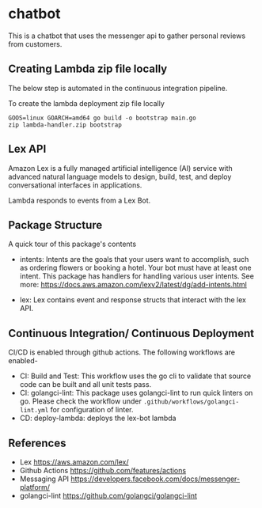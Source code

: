 # chatbot

This is a chatbot that uses the messenger api to gather personal reviews from customers.

## Creating Lambda zip file locally

The below step is automated in the continuous integration pipeline.

To create the lambda deployment zip file locally

```shell
GOOS=linux GOARCH=amd64 go build -o bootstrap main.go
zip lambda-handler.zip bootstrap
```

## Lex API

Amazon Lex is a fully managed artificial intelligence (AI) service with advanced natural language models to design, build, test, and deploy conversational interfaces in applications.

Lambda responds to events from a Lex Bot.

## Package Structure

A quick tour of this package's contents

* intents: Intents are the goals that your users want to accomplish, such as ordering flowers or booking a hotel. Your bot must have at least one intent. This package has handlers for handling various user intents. See more: <https://docs.aws.amazon.com/lexv2/latest/dg/add-intents.html>

* lex: Lex contains event and response structs that interact with the lex API.

## Continuous Integration/ Continuous Deployment

CI/CD is enabled through github actions.
The following workflows are enabled-

* CI: Build and Test: This workflow uses the go cli to validate that source code can be built and all unit tests pass.
* CI: golangci-lint: This package uses golangci-lint to run quick linters on go. Please check
the workflow under `.github/workflows/golangci-lint.yml` for configuration of linter.
* CD: deploy-lambda: deploys the lex-bot lambda

## References

* Lex <https://aws.amazon.com/lex/>
* Github Actions <https://github.com/features/actions>
* Messaging API <https://developers.facebook.com/docs/messenger-platform/>
* golangci-lint <https://github.com/golangci/golangci-lint>
